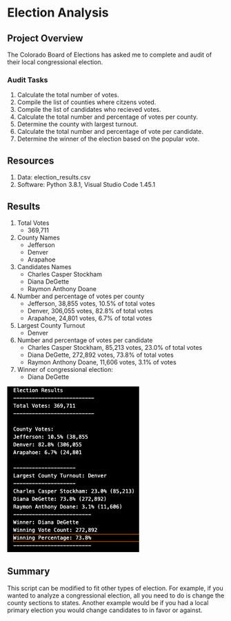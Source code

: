 # Election Analysis

## Project Overview

The Colorado Board of Elections has asked me to complete and audit of their local congressional election.

### Audit Tasks

1. Calculate the total number of votes.
2. Compile the list of counties where citzens voted.
3. Compile the list of candidates who recieved votes.
4. Calculate the total number and percentage of votes per county.
5. Determine the county with largest turnout.
6. Calculate the total number and percentage of vote per candidate.
7. Determine the winner of the election based on the popular vote.

## Resources

1. Data: election_results.csv
2. Software: Python 3.8.1, Visual Studio Code 1.45.1

## Results

1. Total Votes
    - 369,711
2. County Names
    - Jefferson
    - Denver
    - Arapahoe
3. Candidates Names
    - Charles Casper Stockham
    - Diana DeGette
    - Raymon Anthony Doane
4. Number and percentage of votes per county
    - Jefferson, 38,855 votes, 10.5% of total votes
    - Denver, 306,055 votes, 82.8% of total votes
    - Arapahoe, 24,801 votes, 6.7% of total votes
5. Largest County Turnout
    - Denver
6. Number and percentage of votes per candidate
    - Charles Casper Stockham, 85,213 votes, 23.0% of total votes
    - Diana DeGette, 272,892 votes, 73.8% of total votes
    - Raymon Anthony Doane, 11,606 votes, 3.1% of votes
7. Winner of congressional election:
    - Diana DeGette

![](resources/election_analysis.png)

## Summary

This script can be modified to fit other types of election. For example, if you wanted to analyze a congressional election, all you need to do is change the county sections to states. Another example would be if you had a local primary election you would change candidates to in favor or against.

